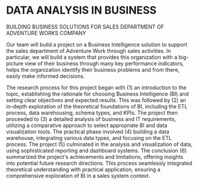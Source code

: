 # DATA ANALYSIS IN BUSINESS
<p>BUILDING BUSINESS SOLUTIONS FOR SALES DEPARTMENT OF ADVENTURE WORKS COMPANY</p>
<p>Our team will build a project on  a Business Intelligence solution to support the sales department of Adventure Work through sales activities. In particular, we will build a system that provides this organization with a big-picture view of their business through many key performance indicators, helps the organization identify their business problems and from there, easily make informed decisions.</p>
<p>The research process for this project began with (1) an introduction to the topic, establishing the rationale for choosing Business Intelligence (BI) and setting clear objectives and expected results. This was followed by (2) an in-depth exploration of the theoretical foundations of BI, including the ETL process, data warehousing, schema types, and KPIs. The project then proceeded to (3) a detailed analysis of business and IT requirements, utilizing a comparative approach to select appropriate BI and data visualization tools. The practical phase involved (4) building a data warehouse, integrating various data types, and focusing on the ETL process. The project (5) culminated in the analysis and visualization of data, using sophisticated reporting and dashboard systems. The conclusion (6) summarized the project's achievements and limitations, offering insights into potential future research directions. This process seamlessly integrated theoretical understanding with practical application, ensuring a comprehensive exploration of BI in a sales system context.</p>

